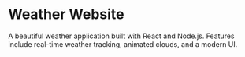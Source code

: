 # Weather Website

A beautiful weather application built with React and Node.js. Features include real-time weather tracking, animated clouds, and a modern UI.
